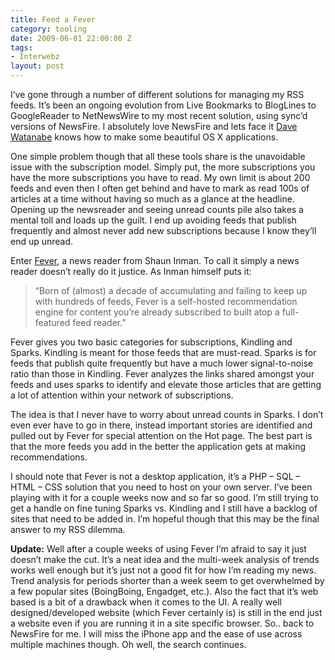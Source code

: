 ```yaml
---
title: Feed a Fever
category: tooling
date: 2009-06-01 22:00:00 Z
tags:
- Interwebz
layout: post
---
```



I’ve gone through a number of different solutions for managing my RSS feeds. It’s been an ongoing evolution from Live Bookmarks to BlogLines to GoogleReader to NetNewsWire to my most recent solution, using sync’d versions of NewsFire. I absolutely love NewsFire and lets face it <a href="http://www.newsfirex.com/blog/">Dave Watanabe</a> knows how to make some beautiful OS X applications. 

One simple problem though that all these tools share is the unavoidable issue with the subscription model. Simply put, the more subscriptions you have the more subscriptions you have to read. My own limit is about 200 feeds and even then I often get behind and have to mark as read 100s of articles at a time without having so much as a glance at the headline. Opening up the newsreader and seeing unread counts pile also takes a mental toll and loads up the guilt. I end up avoiding feeds that publish frequently and almost never add new subscriptions because I know they’ll end up unread.

Enter <a href="http://feedafever.com/">Fever</a>, a news reader from Shaun Inman. To call it simply a news reader doesn’t really do it justice. As Inman himself puts it:<br>

<blockquote>“Born of (almost) a decade of accumulating and failing to keep up with hundreds of feeds, Fever is a self-hosted recommendation engine for content you’re already subscribed to built atop a full-featured feed reader.”</blockquote>

Fever gives you two basic categories for subscriptions, Kindling and Sparks. Kindling is meant for those feeds that are must-read. Sparks is for feeds that publish quite frequently but have a much lower signal-to-noise ratio than those in Kindling. Fever analyzes the links shared amongst your feeds and uses sparks to identify and elevate those articles that are getting a lot of attention within your network of subscriptions.

The idea is that I never have to worry about unread counts in Sparks. I don’t even ever have to go in there, instead important stories are identified and pulled out by Fever for special attention on the Hot page. The best part is that the more feeds you add in the better the application gets at making recommendations. 

I should note that Fever is not a desktop application, it’s a PHP – SQL – HTML – CSS solution that you need to host on your own server. I’ve been playing with it for a couple weeks now and so far so good. I’m still trying to get a handle on fine tuning Sparks vs. Kindling and I still have a backlog of sites that need to be added in. I’m hopeful though that this may be the final answer to my RSS dilemma. 

<strong>Update:</strong> Well after a couple weeks of using Fever I’m afraid to say it just doesn’t make the cut. It’s a neat idea and the multi-week analysis of trends works well enough but it’s just not a good fit for how I’m reading my news.  Trend analysis for periods shorter than a week seem to get overwhelmed by a few popular sites (BoingBoing, Engadget, etc.). Also the fact that it’s web based is a bit of a drawback when it comes to the UI. A really well designed/developed website (which Fever certainly is) is still in the end just a website even if you are running it in a site specific browser. So.. back to NewsFire for me. I will miss the iPhone app and the ease of use across multiple machines though. Oh well, the search continues. 



